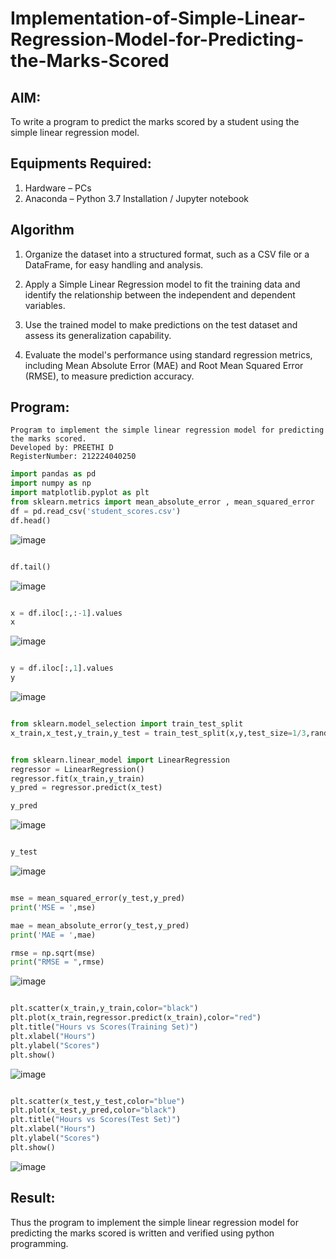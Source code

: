 # Implementation-of-Simple-Linear-Regression-Model-for-Predicting-the-Marks-Scored

## AIM:
To write a program to predict the marks scored by a student using the simple linear regression model.

## Equipments Required:
1. Hardware – PCs
2. Anaconda – Python 3.7 Installation / Jupyter notebook

## Algorithm
1. Organize the dataset into a structured format, such as a CSV file or a DataFrame, for easy handling and analysis.

2. Apply a Simple Linear Regression model to fit the training data and identify the relationship between the independent and dependent variables.

3. Use the trained model to make predictions on the test dataset and assess its generalization capability.

4. Evaluate the model's performance using standard regression metrics, including Mean Absolute Error (MAE) and Root Mean Squared Error (RMSE), to measure prediction accuracy.


## Program:
``` 
Program to implement the simple linear regression model for predicting the marks scored.
Developed by: PREETHI D 
RegisterNumber: 212224040250
```
``` python
import pandas as pd
import numpy as np
import matplotlib.pyplot as plt
from sklearn.metrics import mean_absolute_error , mean_squared_error
df = pd.read_csv('student_scores.csv')
df.head()
```
![image](https://github.com/user-attachments/assets/14e2bd5f-1c75-453f-a9f7-2308fe9dfc37)

``` python

df.tail()

```
![image](https://github.com/user-attachments/assets/fb19fce5-b1fc-4a4b-a3a9-7d4a62523602)

``` python

x = df.iloc[:,:-1].values
x

```
![image](https://github.com/user-attachments/assets/439b872f-9c23-442a-94cb-5149ddc26f25)

``` python

y = df.iloc[:,1].values
y

```
![image](https://github.com/user-attachments/assets/39e61263-1526-4266-8256-09d3e50777bf)

``` python

from sklearn.model_selection import train_test_split
x_train,x_test,y_train,y_test = train_test_split(x,y,test_size=1/3,random_state=0)

```
``` python

from sklearn.linear_model import LinearRegression
regressor = LinearRegression()
regressor.fit(x_train,y_train)
y_pred = regressor.predict(x_test)

```
``` python
y_pred

```
![image](https://github.com/user-attachments/assets/3cba9609-0114-4c24-9256-0a3355b65260)

``` python

y_test

```
![image](https://github.com/user-attachments/assets/f7060532-62f4-49c9-bc7d-5fb537b16db0)

```python

mse = mean_squared_error(y_test,y_pred)
print('MSE = ',mse)

mae = mean_absolute_error(y_test,y_pred)
print('MAE = ',mae)

rmse = np.sqrt(mse)
print("RMSE = ",rmse)

```
![image](https://github.com/user-attachments/assets/f30f7919-3095-41e0-99fb-d3890e705ce4)

``` python

plt.scatter(x_train,y_train,color="black")
plt.plot(x_train,regressor.predict(x_train),color="red")
plt.title("Hours vs Scores(Training Set)")
plt.xlabel("Hours")
plt.ylabel("Scores")
plt.show()

```
![image](https://github.com/user-attachments/assets/744dd1f3-6d4f-4c7e-b71a-bf0174a1c41d)

``` python

plt.scatter(x_test,y_test,color="blue")
plt.plot(x_test,y_pred,color="black")
plt.title("Hours vs Scores(Test Set)")
plt.xlabel("Hours")
plt.ylabel("Scores")
plt.show()

```
![image](https://github.com/user-attachments/assets/4261178e-289c-44c3-89a4-1442e878fd7c)

## Result:
Thus the program to implement the simple linear regression model for predicting the marks scored is written and verified using python programming.
